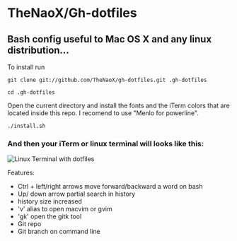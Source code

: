 # TheNaoX/Gh-dotfiles 
## Bash config useful to Mac OS X and any linux distribution...

To install run

 `git clone git://github.com/TheNaoX/gh-dotfiles.git .gh-dotfiles`

 `cd .gh-dotfiles`

Open the current directory and install the fonts and the iTerm colors that are located inside this repo.
I recomend to use "Menlo for powerline".

 `./install.sh`

### And then your iTerm or linux terminal will looks like this:

 ![Linux Terminal with dotfiles](http://d3j5vwomefv46c.cloudfront.net/photos/large/692939353.png?key=714496&Expires=1358357069&Key-Pair-Id=APKAIYVGSUJFNRFZBBTA&Signature=UAGwk5qdvt0Gxh9KweSrW44RAByd9D-XB8Eg6WsZA8Cd8yyEMIzs8CnT-KhrWl7yu1rBCZia5sqoSWOFQcM0MrVVu6PcSeeiJYsqn-BeLwWiRZWwTc1sFQf9Hr~I1fxEVqhtpsTKx-4o~VsuHnRoYZ0Cka2z9saYAFC5JvrYT44_)

Features:

*   Ctrl + left/right arrows move forward/backward a word on bash
*   Up/ down arrow partial search in history
*   history size increased
*   'v' alias to open macvim or gvim
*   'gk' open the gitk tool
*   Git repo
*   Git branch on command line
